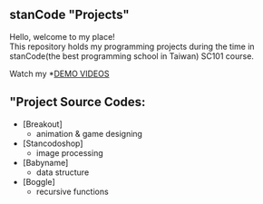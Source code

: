 ## stanCode "Projects"
Hello, welcome to my place!\
This repository holds my programming projects during the time in stanCode(the best programming school in Taiwan) SC101 course.

Watch my *[DEMO VIDEOS](https://drive.google.com/drive/folders/1Gi3bn9qPW_gR0ISyGzVPLd5Bztdvd7rF?fbclid=IwAR36BW3v_bHn-Idsh-0_ROSWLwrXOzoervZId25OOzH2LX4b6FCGDfULdDg)


## "Project Source Codes:
* [Breakout]
  * animation & game designing
* [Stancodoshop]
  * image processing 
* [Babyname]
  * data structure
* [Boggle]
  * recursive functions
